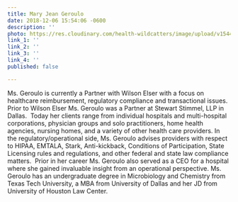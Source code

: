 ```yaml
---
title: Mary Jean Geroulo
date: 2018-12-06 15:54:06 -0600
description: ''
photo: https://res.cloudinary.com/health-wildcatters/image/upload/v1544133254/image.png
link_1: ''
link_2: ''
link_3: ''
link_4: ''
published: false

---
```

Ms. Geroulo is currently a Partner with Wilson Elser with a focus on healthcare reimbursement, regulatory compliance and transactional issues. Prior to Wilson Elser Ms. Geroulo was a Partner at Stewart Stimmel, LLP in Dallas.  Today her clients range from individual hospitals and multi-hospital corporations, physician groups and solo practitioners, home health agencies, nursing homes, and a variety of other health care providers. In the regulatory/operational side, Ms. Geroulo advises providers with respect to HIPAA, EMTALA, Stark, Anti-kickback, Conditions of Participation, State Licensing rules and regulations, and other federal and state law compliance matters.  Prior in her career Ms. Geroulo also served as a CEO for a hospital where she gained invaluable insight from an operational perspective. Ms. Geroulo has an undergraduate degree in Microbiology and Chemistry from Texas Tech University, a MBA from University of Dallas and her JD from University of Houston Law Center.